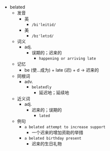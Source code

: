 - belated
  - 发音
    - 英
      - `/bi'leitid/`
    - 美
      - `/bɪ'letɪd/`
  - 词义
    - adj.
      - 误期的；迟来的
        - `happening or arriving late`
  - 记忆
    - be (使…成为) + late (迟) + d → 迟来的
  - 同根词
    - adv.
      - `belatedly`
        - 延迟地；延续地
  - 近义词
    - adj.
      - 迟来的；误期的
        - `lated`
  - 例句
    - `a belated attempt to increase support`
      - 一个迟来的增加资助的举措
    - `a belated birthday present`
      - 迟来的生日礼物

